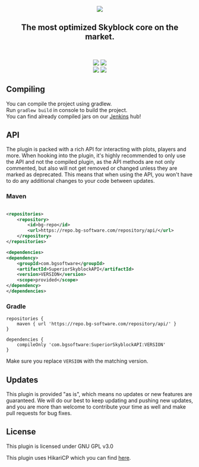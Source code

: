 <p align="center">
<img src="https://bg-software.com/imgs/superiorskyblock-logo.png" />
<h2 align="center">The most optimized Skyblock core on the market.</h2>
</p>
<br>
<p align="center">
<a href="https://bg-software.com/discord/"><img src="https://img.shields.io/discord/293212540723396608?color=7289DA&label=Discord&logo=discord&logoColor=7289DA&link=https://bg-software.com/discord/"></a>
<a href="https://bg-software.com/patreon/"><img src="https://img.shields.io/badge/-Support_on_Patreon-F96854.svg?logo=patreon&style=flat&logoColor=white&link=https://bg-software.com/patreon/"></a><br>
<a href=""><img src="https://img.shields.io/maintenance/yes/2022"></a>
<a href="https://www.codacy.com/gh/BG-Software-LLC/SuperiorSkyblock2/dashboard?utm_source=github.com&amp;utm_medium=referral&amp;utm_content=BG-Software-LLC/SuperiorSkyblock2&amp;utm_campaign=Badge_Grade"><img src="https://app.codacy.com/project/badge/Grade/cf81db478cf74983abac6f3605dc53b4"/></a>
</p>

## Compiling

You can compile the project using gradlew.<br>
Run `gradlew build` in console to build the project.<br>
You can find already compiled jars on our [Jenkins](https://hub.bg-software.com/) hub!<br>

## API

The plugin is packed with a rich API for interacting with plots, players and more. When hooking into the plugin, it's
highly recommended to only use the API and not the compiled plugin, as the API methods are not only commented, but also
will not get removed or changed unless they are marked as deprecated. This means that when using the API, you won't have
to do any additional changes to your code between updates.

### Maven

```xml

<repositories>
    <repository>
        <id>bg-repo</id>
        <url>https://repo.bg-software.com/repository/api/</url>
    </repository>
</repositories>

<dependencies>
<dependency>
    <groupId>com.bgsoftware</groupId>
    <artifactId>SuperiorSkyblockAPI</artifactId>
    <version>VERSION</version>
    <scope>provided</scope>
</dependency>
</dependencies>
```

### Gradle

```text
repositories {
    maven { url 'https://repo.bg-software.com/repository/api/' }
}

dependencies {
    compileOnly 'com.bgsoftware:SuperiorSkyblockAPI:VERSION'
}
```

Make sure you replace `VERSION` with the matching version.

## Updates

This plugin is provided "as is", which means no updates or new features are guaranteed. We will do our best to keep
updating and pushing new updates, and you are more than welcome to contribute your time as well and make pull requests
for bug fixes.

## License

This plugin is licensed under GNU GPL v3.0

This plugin uses HikariCP which you can find [here](https://github.com/brettwooldridge/HikariCP).
